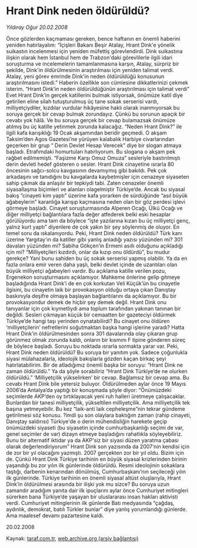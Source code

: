 # Hrant Dink neden öldürüldü?

*Yıldıray Oğur 20.02.2008*

<div class="yazi">Önce gözlerden kaçmaması gereken, bence haftanın en önemli haberini yeniden hatırlayalım: “İçişleri Bakanı Beşir Atalay, Hrant Dink'e yönelik suikastın incelenmesi için yeniden müfettiş görevlendirdi. Dink suikastına ilişkin olarak hem İstanbul hem de Trabzon'daki görevlilerle ilgili idari soruşturma ve incelemelerin tamamlanmasına karşın, Atalay, sürpriz bir şekilde, Dink'in öldürülmesinin araştırılması için yeniden talimat verdi. Atalay, yeni görev emrinde Dink'in neden öldürüldüğü konusunun araştırılmasını istedi.”
Haberin özellikle son cümlesine dikkatlerinizi çekmek isterim. “Hrant Dink’in neden öldürüldüğünün araştırılması için talimat verdi” Evet Hrant Dink’in gerçek katillerini bulmak istiyorsak, önümüze katil diye getirilen eline silah tutuşturulmuş üç tane sokak serserisi vardı, milliyetçiydiler, kızdılar vurdular hikâyesine haklı olarak inanmıyorsak bu soruya gerçek bir cevap bulmak zorundayız. Çünkü bu sorunun apaçık bir cevabı yok hâlâ. Ve bu soruya gerçek bir cevap bulamazsak önümüze atılmış bu üç katille yetinmek zorunda kalacağız.
“Neden Hrant Dink?” ile ilgili kafa karışıklığı 19 Ocak akşamından beridir geçmedi. O akşam Taksim’den Agos Gazetesi’ne yürüyen kalabalık Harbiye civarlarından geçerken bir grup “ Derin Devlet Hesap Verecek” diye bir slogan atmaya başladı. Etrafımdaki homurtuları hatırlıyorum. Bu slogana o akşam pek rağbet edilmemişti. “Faşizme Karşı Omuz Omuza” sesleriyle bastırılmıştı derin devleti hedef gösteren o sesler. 
Hrant Dink cinayetine ısrarla 80 öncesinin sağcı-solcu kavgasının devamıymış gibi bakıldı. Pek çok arkadaşını ve tanıdığını bu kavgalarda kaybetmişler için cenazeye siyaseten sahip çıkmak da anlaşılır bir tepkiydi tabi. Zaten cenazeler önemli siyasallaşma biçimleri ve alanları olagelmiştir Türkiye’de. Ancak bu siyasal bakış ”cinayeti kim yaptı” üzerine kafa yorarken de sürdüğünde “asıl büyük ağabeylerin” karanlığa karışıp kaçmasına neden olan bir göz perdesi işlevi görmeye başladı. Cinayet soruşturmasında Alperen Ocağı, Ülkü Ocağı ve diğer milliyetçi bağlantılara fazla değer atfederek belki eski hesaplar görülüyordu ama tam da böylece “işte yazılarına kızan bu üç milliyetçi genç, yalnız kurt yaptı” diyenlere de çok yakın bir şey söylenmiş de oluyor.
En temel soru da ıskalanıyordu. Peki, Hrant Dink neden öldürüldü? Türk kanı üzerine Yargıtay’ın da katiller gibi yanlış anladığı yazısı yüzünden mi? 301 davaları yüzünden mi? Sabiha Gökçen’in Ermeni asıllı olduğunu açıkladığı için mi? “Milliyetçileri kızdırdı, onlar da kızıp onu öldürdü”, bu mudur gerekçe? Yani bunu sahiden bu üç sokak serserisi yapmış olabilir. Ya da en fazla onlara emir veren daha yaşlı, belki devlet içinde de uzantıları olan büyük milliyetçi ağabeyleri vardır. 
Bu açıklama katille verilen pozu, Ergenekon soruşturmasını açıklamıyor. Mahkeme önlerine gelip gitmeye başladığında Hrant Dink’i de en çok korkutan Veli Küçük’ün bu cinayetle ilgisini, bu cinayetin laik bir provokasyon olduğu ortaya çıkan Danıştay baskınıyla deşifre olmaya başlayan bağlantılarını da açıklamıyor.
Bu bir provokasyondur demek de hiçbir şey demek değil. Hrant Dink onu tanıyanlar için çok kıymetliydi ama toplum tarafından yakınan tanınan bir değildi. Sesleri çıkmayan küçük bir cemaatten bir gazeteciyi öldürmek Türkiye’de hangi taşı yerinden oynatabilirdi? Bu cinayet onu öldüren ‘milliyetçilerin’ nefretlerini soğutmaktan başka hangi işlerine yaradı? Hatta Hrant Dink’in öldürülmesinden sonra 301 davalarında olay çıkaran grup görünmez olmak zorunda kaldı, onların bir kısmını F tipine gönderen süreç de böylece başladı.
Soruyu bu noktada ısrarla sormakta yarar var. Peki, Hrant Dink neden öldürüldü?
Bu soruya bir yanıtım yok. Sadece çoğunlukla siyasi mülahazalarla, ideolojik bakışlarla gözden kaçan birkaç şeyi hatırlatabilirim. Bir de atladığımız önemli başka bir soruyu: “Hrant Dink ne zaman öldürüldü.”
Ya da şöyle sorabiliriz “Hrant Dink Türkiye’de ne olurken öldürüldü.” ‘Milliyetçilik yükselirken’ bir cevap. Bağlamsız bir cevap ama. Bu cevabı Hrant Dink bile yetersiz buluyor. Öldürülmeden aylar önce 19 Mayıs 2006’da Antalya’da yaptığı bir konuşmada şöyle diyor: “Önümüzdeki seçimlerde AKP’den oy tırtıklayacak yeni ruh halleri üretmeye çalışacaklar. Bunlardan bir tanesi milliyetçilik, yükseltilen milliyetçilik. Ama milliyetçilik tek başına yetmeyebilir. Bu kez “laik-anti laik cepheleşme”nin tekrar gündeme getirilmesi söz konusu. ?imdi şu son olaylara baktığım zaman (rahip cinayeti, Danıştay saldırısı) Türkiye'de o derin mühendisliğin harekete geçip önümüzdeki siyaseti (bu siyasetin içinde cumhurbaşkanlığı seçimi de var, genel seçimler de var) dizayn etmeye başladığını rahatlıkla söyleyebiliriz. Bunu bir alternatif iktidar ya da AKP'siz bir siyasi düzen yaratma çabası olarak değerlendiriyorum”
Hrant Dink son yazısında da 2007’nin kendisi için de zor bir yıl olacağını yazmıştı. 
2007 gerçekten zor bir yıl oldu. Bizim için de. Çünkü Hrant Dink Türkiye tarihinin en büyük siyasal krizlerinden birinin yaşandığı bu zor yılın ilk günlerinde öldürüldü. Resmi ideolojinin sokaklara taştığı, darbenin kenarından dönülmüş, Cumhurbaşkanı’nın seçileceği yılın ilk günlerinde. Türkiye tarihinin en önemli siyasal altüst oluşlarıyla, Hrant Dink’in öldürülmesi arasında bir ilişki yok mu sizce? 
Bu soruya uzun zamandır aradığım yanıta dair ilk ipuçlarını aylar önce Cumhuriyet mitingleri sürerken bana Türkiye’de yaşayan bir uluslararası insan hakları aktivisti verdi. Cumhuriyet mitinglerinin ilk günlerde Batı medyasında “çağdaş, aydınlık, demokrat, batılı Türkler bunlar” diye yanlış yorumlandığı günlerde. Ama maalesef devamı pazartesine kaldı.

20.02.2008</div>

Kaynak: [taraf.com.tr](http://www.taraf.com.tr:80/makale/25.htm), [web.archive.org (arşiv bağlantısı)](http://web.archive.org/web/20100420221309/http://www.taraf.com.tr:80/makale/25.htm)
